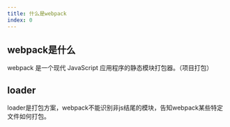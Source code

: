 ```yaml
---
title: 什么是webpack
index: 0
---
```


## webpack是什么

webpack 是一个现代 JavaScript 应用程序的静态模块打包器。（项目打包）


## loader


loader是打包方案，webpack不能识别非js结尾的模块，告知webpack某些特定文件如何打包。


## 